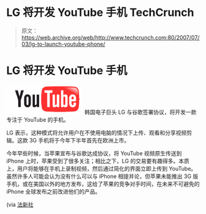 # LG 将开发 YouTube 手机 TechCrunch

> 原文：<https://web.archive.org/web/http://www.techcrunch.com:80/2007/07/03/lg-to-launch-youtube-phone/>

# LG 将开发 YouTube 手机

[![](img/9ae217b833a8f62de7771a73ddd82fc3.png)](https://web.archive.org/web/20221209124911/http://www.youtube.com/) 韩国电子巨头 LG 与谷歌签署协议，将开发一款专注于 YouTube 的手机。

LG 表示，这种模式将允许用户在不使用电脑的情况下上传、观看和分享视频剪辑。这款 3G 手机将于今年下半年首先在欧洲上市。

今年早些时候，当苹果宣布与谷歌达成协议，将 YouTube 视频原生传送到 iPhone 上时，苹果受到了很多关注；相比之下，LG 的交易要有趣得多。本质上，用户将能够在手机上录制视频，然后通过简化的界面立即上传到 YouTube。虽然许多人可能会认为没有什么可以与 iPhone 相提并论，但苹果未能推出 3G 版手机，或在美国以外的地方发布，这给了苹果的竞争对手时间，在未来不可避免的 iPhone 全球发布之前改进他们的产品。

(via [法新社](https://web.archive.org/web/20221209124911/http://news.yahoo.com/s/afp/20070703/tc_afp/skoreaitlgyoutube)